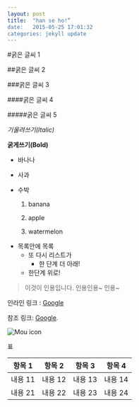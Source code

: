 ```yaml
---
layout: post
title:  "han se ho!“
date:   2015-05-25 17:01:32
categories: jekyll update
---
```


#굵은 글씨 1

##굵은 글씨 2

###굵은 글씨 3

####굵은 글씨 4

#####굵은 글씨 5


*기울려쓰기(Italic)*


**굵게쓰기(Bold)**

- 바나나
- 사과
- 수박

	1. banana
	
	2. apple
	
	3. watermelon

* 목록안에 목록
	* 또 다시 리스트가
		* 한 단계 더 아래!
	* 한단계 위로!
	

> 이것이 인용입니다. 인용인용~ 인용~

인라인 링크 : [Google](www.google.com)

참조 링크: [Google](www.google.com).

![Mou icon](http://cfile4.uf.tistory.com/image/2539D649525541B2044026)

표

항목 1  | 항목 2  | 항목 3 | 항목 4 |
--------| --------|--------|--------|
내용 11 | 내용 12 | 내용 13| 내용 14|
내용 21 | 내용 22 | 내용 23| 내용 24|
